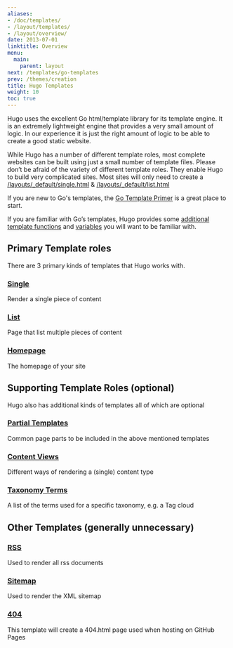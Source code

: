 ```yaml
---
aliases:
- /doc/templates/
- /layout/templates/
- /layout/overview/
date: 2013-07-01
linktitle: Overview
menu:
  main:
    parent: layout
next: /templates/go-templates
prev: /themes/creation
title: Hugo Templates
weight: 10
toc: true
---
```


Hugo uses the excellent Go html/template library for its template engine.
It is an extremely lightweight engine that provides a very small amount of
logic. In our experience it is just the right amount of logic to be able
to create a good static website.

While Hugo has a number of different template roles, most complete
websites can be built using just a small number of template files.
Please don’t be afraid of the variety of different template roles. They
enable Hugo to build very complicated sites. Most sites will only
need to create a [/layouts/\_default/single.html](/templates/content/) & [/layouts/\_default/list.html](/templates/list/)

If you are new to Go's templates, the [Go Template Primer](/layout/go-templates/)
is a great place to start.

If you are familiar with Go’s templates, Hugo provides some [additional
template functions](/templates/functions/) and [variables](/templates/variables/) you will want to be familiar
with.

## Primary Template roles

There are 3 primary kinds of templates that Hugo works with.

### [Single](/templates/content/)
Render a single piece of content

### [List](/templates/list/)
Page that list multiple pieces of content

### [Homepage](/templates/homepage/)
The homepage of your site

## Supporting Template Roles (optional)

Hugo also has additional kinds of templates all of which are optional

### [Partial Templates](/templates/partials/)
Common page parts to be included in the above mentioned templates

### [Content Views](/templates/views/)
Different ways of rendering a (single) content type

### [Taxonomy Terms](/templates/terms/)
A list of the terms used for a specific taxonomy, e.g. a Tag cloud

## Other Templates (generally unnecessary)

### [RSS](/templates/rss/)
Used to render all rss documents

### [Sitemap](/templates/sitemap/)
Used to render the XML sitemap

### [404](/templates/404/)
This template will create a 404.html page used when hosting on GitHub Pages


